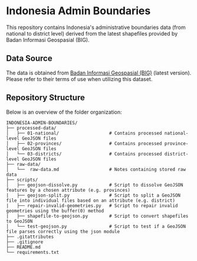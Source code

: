 # Indonesia Admin Boundaries

This repository contains Indonesia's administrative boundaries data (from national to district level) derived from the latest shapefiles provided by Badan Informasi Geospasial (BIG).

## Data Source
The data is obtained from [Badan Informasi Geospasial (BIG)](https://geoportal.big.go.id/) (latest version). Please refer to their terms of use when utilizing this dataset.

## Repository Structure
Below is an overview of the folder organization:
```
INDONESIA-ADMIN-BOUNDARIES/
├── processed-data/
│   ├── 01-national/                   # Contains processed national-level GeoJSON files
│   ├── 02-provinces/                  # Contains processed province-level GeoJSON files
│   └── 03-districts/                  # Contains processed district-level GeoJSON files
├── raw-data/ 
│   └──  raw-data.md                   # Notes containing stored raw data
├── scripts/
│   ├── geojson-dissolve.py            # Script to dissolve GeoJSON features by a chosen attribute (e.g. provinces)
|   ├── geojson-split.py               # Script to split a GeoJSON file into individual files based on an attribute (e.g. district)
|   ├── repair-invalid-geometries.py   # Script to repair invalid geometries using the buffer(0) method
|   ├── shapefile-to-geojson.py        # Script to convert shapefiles to GeoJSON
│   └── test-geojson.py                # Script to test if a GeoJSON file parses correctly using the json module
├── .gitattributes
├── .gitignore
├── README.md
└── requirements.txt
```

